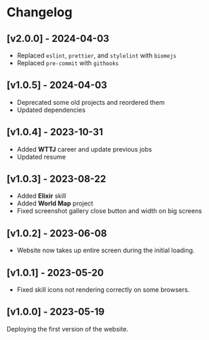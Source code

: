 # Changelog

## [v2.0.0] - 2024-04-03

- Replaced `eslint`, `prettier`, and `stylelint` with `biomejs`
- Replaced `pre-commit` with `githooks`

## [v1.0.5] - 2024-04-03

- Deprecated some old projects and reordered them
- Updated dependencies

## [v1.0.4] - 2023-10-31

- Added **WTTJ** career and update previous jobs
- Updated resume

## [v1.0.3] - 2023-08-22

- Added **Elixir** skill
- Added **World Map** project
- Fixed screenshot gallery close button and width on big screens

## [v1.0.2] - 2023-06-08

- Website now takes up entire screen during the initial loading.

## [v1.0.1] - 2023-05-20

- Fixed skill icons not rendering correctly on some browsers.

## [v1.0.0] - 2023-05-19

Deploying the first version of the website.
